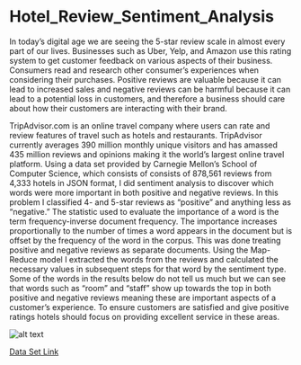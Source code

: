 # Hotel_Review_Sentiment_Analysis

In today’s digital age we are seeing the 5-star review scale in almost every part of our lives. Businesses such as Uber, Yelp, and Amazon use this rating system to get customer feedback on various aspects of their business. Consumers read and research other consumer’s experiences when considering their purchases. Positive reviews are valuable because it can lead to increased sales and negative reviews can be harmful because it can lead to a potential loss in customers, and therefore a business should care about how their customers are interacting with their brand.

TripAdvisor.com is an online travel company where users can rate and review features of travel such as hotels and restaurants. TripAdvisor currently averages 390 million monthly unique visitors and has amassed 435 million reviews and opinions making it the world’s largest online travel platform. Using a data set provided by Carnegie Mellon’s School of Computer Science, which consists of consists of 878,561 reviews from 4,333 hotels in JSON format, I did sentiment analysis to discover which words were more important in both positive and negative reviews. In this problem I classified 4- and 5-star reviews as “positive” and anything less as “negative.” The statistic used to evaluate the importance of a word is the term frequency-inverse document frequency. The importance increases proportionally to the number of times a word appears in the document but is offset by the frequency of the word in the corpus. This was done treating positive and negative reviews as separate documents.
Using the Map-Reduce model I extracted the words from the reviews and calculated the necessary values in subsequent steps for that word by the sentiment type. Some of the words in the results below do not tell us much but we can see that words such as “room” and “staff” show up towards the top in both positive and negative reviews meaning these are important aspects of a customer’s experience. To ensure customers are satisfied and give positive ratings hotels should focus on providing excellent service in these areas.

![alt text](https://github.com/[kish-pate]/[Hotel_Review_Sentiment_Analysis]/HotelReviewSA-Results.png.png?raw=true)

[Data Set Link](https://www.cs.cmu.edu/~jiweil/html/hotel-review.html)
